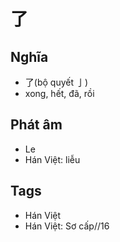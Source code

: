 # 了

## Nghĩa
* 了(bộ quyết 亅)
* xong, hết, đã, rồi

## Phát âm
* Le
* Hán Việt: liễu

## Tags
* Hán Việt
* Hán Việt: Sơ cấp//16

<script>window.HANZI_FIELD='了';</script>
